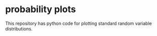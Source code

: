 # probability plots
This repository has python code for plotting standard random variable distributions.
